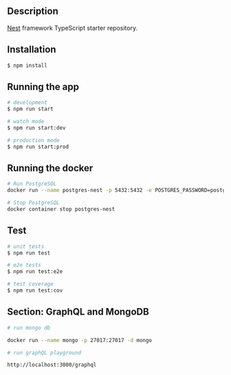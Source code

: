 ## Description

[Nest](https://github.com/nestjs/nest) framework TypeScript starter repository.

## Installation

```bash
$ npm install
```

## Running the app

```bash
# development
$ npm run start

# watch mode
$ npm run start:dev

# production mode
$ npm run start:prod
```

## Running the docker

```bash
# Run PostgreSQL
docker run --name postgres-nest -p 5432:5432 -e POSTGRES_PASSWORD=postgres -d postgres

# Stop PostgreSQL
docker container stop postgres-nest
```

## Test

```bash
# unit tests
$ npm run test

# e2e tests
$ npm run test:e2e

# test coverage
$ npm run test:cov
```

## Section: GraphQL and MongoDB

```bash
# run mongo db

docker run --name mongo -p 27017:27017 -d mongo

# run graphQL playground

http://localhost:3000/graphql

```
